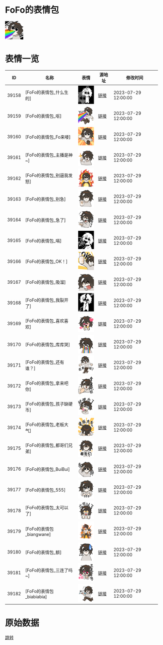 # FoFo的表情包

<img src="./cover.png" height="60" alt="cover" />

# 表情一览

|ID|名称|表情|源地址|修改时间|
|----|----|----|----|----|
|39158|[FoFo的表情包_什么生的]|<img src="./pic/039158_%5BFoFo的表情包_什么生的%5D.png" height="60" alt="什么生的"/>|[链接](https://i0.hdslb.com/bfs/garb/cc0db0201abec17154cbd27be37f6a4ad3b5c9d4.png)|2023-07-29 12:00:00|
|39159|[FoFo的表情包_呕]|<img src="./pic/039159_%5BFoFo的表情包_呕%5D.png" height="60" alt="呕"/>|[链接](https://i0.hdslb.com/bfs/garb/f160f278ab64ab592874d1c079887762978a1e24.png)|2023-07-29 12:00:00|
|39160|[FoFo的表情包_Fo来喽]|<img src="./pic/039160_%5BFoFo的表情包_Fo来喽%5D.png" height="60" alt="Fo来喽"/>|[链接](https://i0.hdslb.com/bfs/garb/6a42543ede484f052e534a6f9595b820c1fcf7c6.png)|2023-07-29 12:00:00|
|39161|[FoFo的表情包_主播是神~]|<img src="./pic/039161_%5BFoFo的表情包_主播是神~%5D.png" height="60" alt="主播是神~"/>|[链接](https://i0.hdslb.com/bfs/garb/392c3e9144cb8c992b6244fa0e9e2df2575d72f1.png)|2023-07-29 12:00:00|
|39162|[FoFo的表情包_别逼我发怒]|<img src="./pic/039162_%5BFoFo的表情包_别逼我发怒%5D.png" height="60" alt="别逼我发怒"/>|[链接](https://i0.hdslb.com/bfs/garb/76f96db5d9071466dfbc41341dfa6a20f39383f3.png)|2023-07-29 12:00:00|
|39163|[FoFo的表情包_别急]|<img src="./pic/039163_%5BFoFo的表情包_别急%5D.png" height="60" alt="别急"/>|[链接](https://i0.hdslb.com/bfs/garb/8d6c5343dcdd06f8a50c550576b4d762a2d6a6f0.png)|2023-07-29 12:00:00|
|39164|[FoFo的表情包_急了]|<img src="./pic/039164_%5BFoFo的表情包_急了%5D.png" height="60" alt="急了"/>|[链接](https://i0.hdslb.com/bfs/garb/e7993a64785b34f97c81f539f147ab087628217f.png)|2023-07-29 12:00:00|
|39165|[FoFo的表情包_嗝]|<img src="./pic/039165_%5BFoFo的表情包_嗝%5D.png" height="60" alt="嗝"/>|[链接](https://i0.hdslb.com/bfs/garb/a94e42db55344e0047bb226378c988ebd3f8bdab.png)|2023-07-29 12:00:00|
|39166|[FoFo的表情包_OK！]|<img src="./pic/039166_%5BFoFo的表情包_OK！%5D.png" height="60" alt="OK！"/>|[链接](https://i0.hdslb.com/bfs/garb/c89ced6e7ac233158e1ba0dfa45d2c5008486075.png)|2023-07-29 12:00:00|
|39167|[FoFo的表情包_吸溜]|<img src="./pic/039167_%5BFoFo的表情包_吸溜%5D.png" height="60" alt="吸溜"/>|[链接](https://i0.hdslb.com/bfs/garb/2505e7ce87b9b40f4f62ab315cf1431056f435d9.png)|2023-07-29 12:00:00|
|39168|[FoFo的表情包_我裂开了]|<img src="./pic/039168_%5BFoFo的表情包_我裂开了%5D.png" height="60" alt="我裂开了"/>|[链接](https://i0.hdslb.com/bfs/garb/a897ee74d5a34780e594bba478b63a4af7049e46.png)|2023-07-29 12:00:00|
|39169|[FoFo的表情包_喜欢喜欢]|<img src="./pic/039169_%5BFoFo的表情包_喜欢喜欢%5D.png" height="60" alt="喜欢喜欢"/>|[链接](https://i0.hdslb.com/bfs/garb/7fb3bd120887f1946beb7f52f38f96765cd83f53.png)|2023-07-29 12:00:00|
|39170|[FoFo的表情包_库库哭]|<img src="./pic/039170_%5BFoFo的表情包_库库哭%5D.png" height="60" alt="库库哭"/>|[链接](https://i0.hdslb.com/bfs/garb/b4d5ce5d7e2c51d228758a9383960dad4bdeede2.png)|2023-07-29 12:00:00|
|39171|[FoFo的表情包_还有谁？]|<img src="./pic/039171_%5BFoFo的表情包_还有谁？%5D.png" height="60" alt="还有谁？"/>|[链接](https://i0.hdslb.com/bfs/garb/184ae0295c2376016c5c7fcdb6afd076839237a5.png)|2023-07-29 12:00:00|
|39172|[FoFo的表情包_拿来吧你]|<img src="./pic/039172_%5BFoFo的表情包_拿来吧你%5D.png" height="60" alt="拿来吧你"/>|[链接](https://i0.hdslb.com/bfs/garb/c8fe41e02d9ba8baebd0af5ff94053941f627156.png)|2023-07-29 12:00:00|
|39173|[FoFo的表情包_孩子缺硬币]|<img src="./pic/039173_%5BFoFo的表情包_孩子缺硬币%5D.png" height="60" alt="孩子缺硬币"/>|[链接](https://i0.hdslb.com/bfs/garb/d6e0283aba35a79775c38f7d1d0d12cde3f37b23.png)|2023-07-29 12:00:00|
|39174|[FoFo的表情包_老板大气]|<img src="./pic/039174_%5BFoFo的表情包_老板大气%5D.png" height="60" alt="老板大气"/>|[链接](https://i0.hdslb.com/bfs/garb/5e2625f8316b3f653753694f46f19d999d766b72.png)|2023-07-29 12:00:00|
|39175|[FoFo的表情包_都哥们兄弟]|<img src="./pic/039175_%5BFoFo的表情包_都哥们兄弟%5D.png" height="60" alt="都哥们兄弟"/>|[链接](https://i0.hdslb.com/bfs/garb/dbb928e8321074b032cd740010df7729b5452b65.png)|2023-07-29 12:00:00|
|39176|[FoFo的表情包_BuiBui]|<img src="./pic/039176_%5BFoFo的表情包_BuiBui%5D.png" height="60" alt="BuiBui"/>|[链接](https://i0.hdslb.com/bfs/garb/11a6f71ecc383622950cda57e3e6b48f4b5e61c7.png)|2023-07-29 12:00:00|
|39177|[FoFo的表情包_555]|<img src="./pic/039177_%5BFoFo的表情包_555%5D.png" height="60" alt="555"/>|[链接](https://i0.hdslb.com/bfs/garb/7a104803686bb57c19ac37212f3e03fefbdfcc4b.png)|2023-07-29 12:00:00|
|39178|[FoFo的表情包_太可以了]|<img src="./pic/039178_%5BFoFo的表情包_太可以了%5D.png" height="60" alt="太可以了"/>|[链接](https://i0.hdslb.com/bfs/garb/ffa42429ed4d52ff3a7c723c565e9cfbb0841c66.png)|2023-07-29 12:00:00|
|39179|[FoFo的表情包_biangwane]|<img src="./pic/039179_%5BFoFo的表情包_biangwane%5D.png" height="60" alt="biangwane"/>|[链接](https://i0.hdslb.com/bfs/garb/0e01327a428b11ad5131834578c809c985953a00.png)|2023-07-29 12:00:00|
|39180|[FoFo的表情包_额]|<img src="./pic/039180_%5BFoFo的表情包_额%5D.png" height="60" alt="额"/>|[链接](https://i0.hdslb.com/bfs/garb/71c18c06b07dc58da81e0ea84926b2e69768530b.png)|2023-07-29 12:00:00|
|39181|[FoFo的表情包_三连了吗~]|<img src="./pic/039181_%5BFoFo的表情包_三连了吗~%5D.png" height="60" alt="三连了吗~"/>|[链接](https://i0.hdslb.com/bfs/garb/e1be6376530f7733c0492d54d1da0a6e4fda84a1.png)|2023-07-29 12:00:00|
|39182|[FoFo的表情包_biabiabia]|<img src="./pic/039182_%5BFoFo的表情包_biabiabia%5D.png" height="60" alt="biabiabia"/>|[链接](https://i0.hdslb.com/bfs/garb/2f54cbf02820e7a5300b7fedb3bcab837a0e54c8.png)|2023-07-29 12:00:00|

# 原始数据

[跳转](./raw.json)

